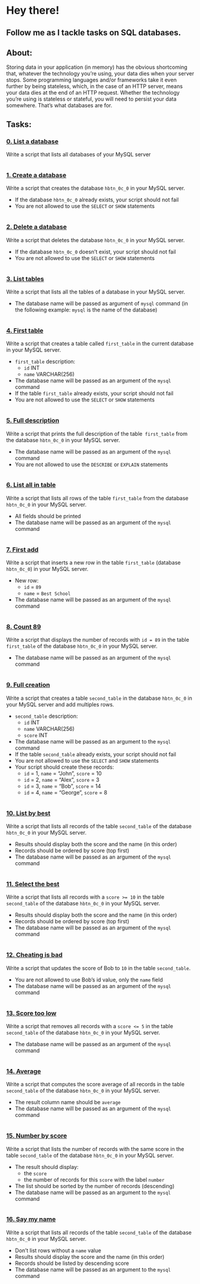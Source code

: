 # Hey there!
## Follow me as I tackle tasks on SQL databases.
## About:

Storing data in your application (in memory) has the obvious shortcoming that, whatever the technology you’re using, your data dies when your server stops. Some programming languages and/or frameworks take it even further by being stateless, which, in the case of an HTTP server, means your data dies at the end of an HTTP request. Whether the technology you’re using is stateless or stateful, you will need to persist your data somewhere. That’s what databases are for.

## Tasks:
### [0. List a database](./0-list_databases.sql)
Write a script that lists all databases of your MySQL server
```

```
### [1. Create a database](./1-create_database_if_missing.sql)
Write a script that creates the database `hbtn_0c_0` in your MySQL server.
* If the database `hbtn_0c_0` already exists, your script should not fail
* You are not allowed to use the `SELECT` or `SHOW` statements

```

```
### [2. Delete a database](./2-remove_database.sql)
Write a script that deletes the database `hbtn_0c_0` in your MySQL server.
* If the database `hbtn_0c_0` doesn’t exist, your script should not fail
* You are not allowed to use the `SELECT` or `SHOW` statements

```

```
### [3. List tables](./3-list_tables.sql)
Write a script that lists all the tables of a database in your MySQL server.

* The database name will be passed as argument of `mysql` command (in the following example: `mysql` is the name of the database)

```

```

### [4. First table](./4-first_table.sql)
Write a script that creates a table called `first_table` in the current database in your MySQL server.
* `first_table` description:
  * `id` INT
  * `name` VARCHAR(256)
* The database name will be passed as an argument of the `mysql` command
* If the table `first_table` already exists, your script should not fail
* You are not allowed to use the `SELECT` or `SHOW` statements

```

```
### [5. Full description](./5-full_table.sql)
Write a script that prints the full description of the table` first_table` from the database `hbtn_0c_0` in your MySQL server.
* The database name will be passed as an argument of the `mysql` command
* You are not allowed to use the `DESCRIBE` or `EXPLAIN` statements

```

```
### [6. List all in table](./6-list_values.sql)
Write a script that lists all rows of the table `first_table` from the database `hbtn_0c_0` in your MySQL server.
* All fields should be printed
* The database name will be passed as an argument of the `mysql` command

```

```
### [7. First add](./7-insert_value.sql)
Write a script that inserts a new row in the table `first_table` (database `hbtn_0c_0`) in your MySQL server.
* New row:
  * `id` = `89`
  * `name` = `Best School`
* The database name will be passed as an argument of the `mysql` command

```

```
### [8. Count 89](./8-count_89.sql)
Write a script that displays the number of records with `id = 89` in the table `first_table` of the database `hbtn_0c_0` in your MySQL server.
* The database name will be passed as an argument of the `mysql` command

```

```
### [9. Full creation](./9-full_creation.sql)
Write a script that creates a table `second_table` in the database `hbtn_0c_0` in your MySQL server and add multiples rows.
* `second_table` description:
  * `id` INT
  * `name` VARCHAR(256)
  * `score` INT
* The database name will be passed as an argument to the `mysql` command
* If the table `second_table` already exists, your script should not fail
* You are not allowed to use the `SELECT` and `SHOW` statements
* Your script should create these records:
  * `id` = 1, `name` = “John”, `score` = 10
  * `id` = 2, `name` = “Alex”, `score` = 3
  * `id` = 3, `name` = “Bob”, `score` = 14
  * `id` = 4, `name` = “George”, `score` = 8

```

```
### [10. List by best](./10-top_score.sql)
Write a script that lists all records of the table `second_table` of the database `hbtn_0c_0` in your MySQL server.
* Results should display both the score and the name (in this order)
* Records should be ordered by score (top first)
* The database name will be passed as an argument of the `mysql` command

```

```
### [11. Select the best](./11-best_score.sql)
Write a script that lists all records with a `score >= 10` in the table `second_table` of the database `hbtn_0c_0` in your MySQL server.
* Results should display both the score and the name (in this order)
* Records should be ordered by score (top first)
* The database name will be passed as an argument of the `mysql` command

```

```
### [12. Cheating is bad](./12-no_cheating.sql)
Write a script that updates the score of Bob to `10` in the table `second_table`.
* You are not allowed to use Bob’s id value, only the `name` field
* The database name will be passed as an argument of the `mysql` command

```

```
### [13. Score too low](./13-change_class.sql)
Write a script that removes all records with a `score <= 5` in the table `second_table` of the database `hbtn_0c_0` in your MySQL server.
* The database name will be passed as an argument of the `mysql` command

```

```
### [14. Average](./14-average.sql)
Write a script that computes the score average of all records in the table `second_table` of the database `hbtn_0c_0` in your MySQL server.
* The result column name should be `average`
* The database name will be passed as an argument of the `mysql` command

```

```

### [15. Number by score](./15-groups.sql)
Write a script that lists the number of records with the same score in the table `second_table` of the database `hbtn_0c_0` in your MySQL server.
* The result should display:
  * the `score`
  * the number of records for this `score` with the label `number`
* The list should be sorted by the number of records (descending)
* The database name will be passed as an argument to the `mysql` command

```

```
### [16. Say my name](./16-no_link.sql)
Write a script that lists all records of the table `second_table` of the database `hbtn_0c_0` in your MySQL server.
* Don’t list rows without a `name` value
* Results should display the score and the name (in this order)
* Records should be listed by descending score
* The database name will be passed as an argument to the `mysql` command

```

```

